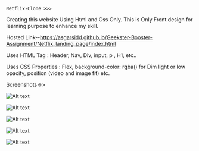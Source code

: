     Netflix-Clone >>>

Creating this website Using Html and Css Only. This is Only Front design for learning purpose to enhance my skill.


Hosted Link--https://asgarsidd.github.io/Geekster-Booster-Assignment/Netflix_landing_page/index.html

Uses HTML Tag : Header, Nav, Div, input, p , H1, etc..

Uses CSS Properties : Flex, background-color: rgba() for Dim light or low opacity, position (video and image fit) etc.
 
Screenshots->>

![Alt text]('/home/asgar/Pictures/Screenshots/Netflix-1.png')


![Alt text]('/home/asgar/Pictures/Screenshots/Netflix-2.png')


![Alt text]('/home/asgar/Pictures/Screenshots/Netflix-3.png')


![Alt text]('/home/asgar/Pictures/Screenshots/Netflix-5.png')


![Alt text]('/home/asgar/Pictures/Screenshots/Netflix-6.png')


